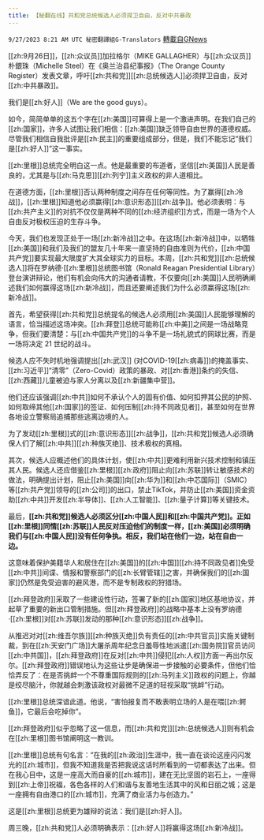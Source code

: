 ```yaml
---
title: 【秘翻在线】共和党总统候选人必须捍卫自由，反对中共暴政
---
```

`9/27/2023 8:21 AM UTC 秘密翻譯組G-Translators` [轉載自GNews](https://gnews.org/articles/1746225)

[[zh:9月26日]]，[[zh:众议员]]加拉格尔（MIKE GALLAGHER）与[[zh:众议员]]朴銀珠（Michelle Steel）在《奥兰治县纪事报》（The Orange County Register）发表文章，呼吁[[zh:共和党]][[zh:总统候选人]]必须捍卫自由，反对[[zh:中共暴政]]。

我们是[[zh:好人]]（We are the good guys）。

如今，简简单单的这五个字在[[zh:美国]]可算得上是一个激进声明。在我们自己的[[zh:国家]]，许多人试图让我们相信：[[zh:美国]]缺乏领导自由世界的道德权威。尽管我们相信自我批评是[[zh:民主]]的重要组成部分，但是，我们不能忘记“我们是[[zh:好人]]”这一事实。

[[zh:里根]]总统完全明白这一点。他是最重要的布道者，坚信[[zh:美国]]人民是善良的，尤其是与[[zh:马克思]][[zh:列宁]]主义政权的非人道相比。

在道德方面，[[zh:里根]]否认两种制度之间存在任何等同性。为了赢得[[zh:冷战]]，[[zh:里根]]知道他必须赢得[[zh:意识形态]][[zh:战争]]。他必须表明：与[[zh:共产主义]]的对抗不仅仅是两种不同的[[zh:经济组织]]方式，而是一场为个人自由反对极权压迫的生存斗争。

今天，我们也发现正处于一场[[zh:新冷战]]之中。在这场[[zh:新冷战]]中，以牺牲[[zh:美国]]和我们及我们的盟友几十年来一直坚持的自由准则为代价，[[zh:中国共产党]]要实现最大限度扩大其全球实力的目标。本周，[[zh:共和党]][[zh:总统候选人]]将在罗纳德·[[zh:里根]]总统图书馆（Ronald Reagan Presidential Library）登台演讲辩论，他们有机会向伟大的沟通者请教，不仅要向[[zh:美国]]人民明确阐述我们如何赢得这场[[zh:新冷战]]，而且还要阐述我们为什么必须赢得这场[[zh:新冷战]]。

首先，希望获得[[zh:共和党]]总统提名的候选人必须用[[zh:美国]]人民能够理解的语言，恰当描述这场冲突。[[zh:拜登]]总统可能称[[zh:中美]]之间是一场战略竞争，但我们要清楚：与[[zh:中国共产党]]的斗争不是一场礼貌式的网球比赛，而是一场将决定 21 世纪的战斗。

候选人应不失时机地强调提出[[zh:武汉]] (对COVID-19[[zh:病毒]])的掩盖事实、[[zh:习近平]]“清零”（Zero-Covid）政策的暴政、对[[zh:香港]]条约的失信、[[zh:西藏]]儿童被迫与家人分离以及[[zh:新疆集中营]]。

他们还应该强调[[zh:中共]]如何不承认个人的固有价值、如何扣押其公民的护照、如何取缔其他[[zh:国家]]的签证、如何压制[[zh:持不同政见者]]，甚至如何在世界各地设立警察局追捕那些逃离边境的人。

为了发动[[zh:里根]]式的[[zh:意识形态]][[zh:战争]]，[[zh:共和党]]候选人必须确保人们了解[[zh:中共]][[zh:种族灭绝]]、技术极权的真相。

其次，候选人应概述他们的具体计划，使[[zh:中共]]更难利用新兴技术控制和镇压其人民。候选人还应借鉴[[zh:里根]][[zh:政府]]阻止向[[zh:苏联]]转让敏感技术的做法，明确提出计划，阻止[[zh:美国]]向[[zh:华为]]和[[zh:中芯国际]]（SMIC）等[[zh:共产党]]领导的[[zh:公司]]的出口，禁止TikTok，并防止[[zh:美国]]资金资助[[zh:中共]]开发[[zh:半导体]]、[[zh:人工智能]]、[[zh:量子计算]]等关键技术。

最后，**[[zh:共和党]]候选人必须区分[[zh:中国人民]]和[[zh:中国共产党]]。正如[[zh:里根]]同情[[zh:苏联]]人民反对压迫他们的制度一样，[[zh:美国]]必须明确我们与[[zh:中国人民]]没有任何争执。相反，我们站在他们一边，站在自由一边。**

这意味着保护美籍华人和居住在[[zh:美国]]的[[zh:中国]][[zh:持不同政见者]]免受[[zh:中共]]间谍、情报和警察部门的[[zh:长臂管辖]]之害，并确保我们的[[zh:国家]]仍然是免受迫害的避风港，而不是专制政权的狩猎场。

[[zh:拜登政府]]采取了一些建设性行动，签署了新的[[zh:国家]]地区基地协议，并起草了重要的新出口管制措施。但[[zh:拜登政府]]的战略中基本上没有罗纳德·[[zh:里根]]对[[zh:苏联]]发动的那种[[zh:意识形态]][[zh:战争]]。

从推迟对对[[zh:维吾尔族]][[zh:种族灭绝]]负有责任的[[zh:中共官员]]实施关键制裁，到在[[zh:天安门广场]]大屠杀周年纪念日羞辱性地派遣[[zh:国务院]]官员访问[[zh:中共国]]，[[zh:拜登政府]]在反对[[zh:中共]]侵犯[[zh:人权]]方面一再出尔反尔。[[zh:拜登政府]]错误地认为这些让步是确保进一步接触的必要条件，但他们恰恰弄反了：在是否挑衅一个不尊重国际规则的[[zh:马列主义]]政权的问题上，你越是绞尽脑汁，你就越会刺激该政权对最微不足道的轻视采取“挑衅”行动。

[[zh:里根]]总统深谙此道。他说，“害怕报复而不敢表明立场的人是在喂[[zh:鳄鱼]]，它最后会吃掉你”。

[[zh:拜登政府]]似乎忽略了这一信息，而[[zh:共和党]][[zh:总统候选人]]则有机会在[[zh:里根]]图书馆阐明这一教训。

[[zh:里根]]总统有句名言：“在我的[[zh:政治]]生涯中，我一直在谈论这座闪闪发光的[[zh:城市]]，但我不知道我是否把我说这话时所看到的一切都表达了出来。但在我心目中，这是一座高大而自豪的[[zh:城市]]，建在无比坚固的岩石上，一座得到[[zh:上帝]]祝福，各色各样的人们和谐与友善地生活其中的风和日丽之城；这是一座拥有自由港口的[[zh:城市]]，充满了商业活力与创造力。”

这是[[zh:里根]]总统更为雄辩的说法：我们是[[zh:好人]]。

周三晚，[[zh:共和党]]人必须明确表示：[[zh:好人]]将赢得这场[[zh:新冷战]]。

